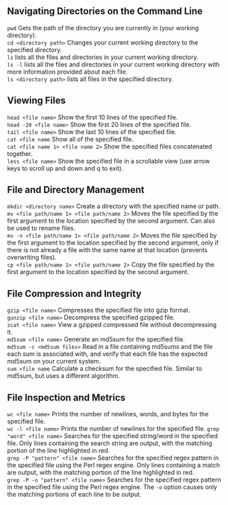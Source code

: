 ## Navigating Directories on the Command Line

`pwd` Gets the path of the directory you are currently in (your working directory).  
`cd <directory path>` Changes your current working directory to the specified directory.  
`ls` lists all the files and directories in your current working directory.  
`ls -l` lists all the files and directories in your current working directory with more information provided about each file.  
`ls <directory path>` lists all files in the specified directory.  

## Viewing Files

`head <file name>` Show the first 10 lines of the specified file.  
`head -20 <file name>` Show the first 20 lines of the specified file.  
`tail <file name>` Show the last 10 lines of the specified file.  
`cat <file name` Show all of the specified file.  
`cat <file name 1> <file name 2>` Show the specified files concatenated together.  
`less <file name>` Show the specified file in a scrollable view (use arrow keys to scroll up and down and q to exit).  

## File and Directory Management

`mkdir <directory name>` Create a directory with the specified name or path.  
`mv <file path/name 1> <file path/name 2>` Moves the file specified by the first argument to the location specified by the second argument. Can also be used to rename files.  
`mv -n <file path/name 1> <file path/name 2>` Moves the file specified by the first argument to the location specified by the second argument, only if there is not already a file with the same name at that location (prevents overwriting files).  
`cp <file path/name 1> <file path/name 2>` Copy the file specified by the first argument to the location specified by the second argument.

## File Compression and Integrity

`gzip <file name>` Compresses the specified file into gzip format.  
`gunzip <file name>` Decompress the specified gzipped file.  
`zcat <file name>` View a gzipped compressed file without decompressing it.  
`md5sum <file name>` Generate an md5sum for the specified file.  
`md5sum -c <md5sum files>` Read in a file containing md5sums and the file each sum is associated with, and verify that each file has the expected md5sum on your current system.  
`sum <file name` Calculate a checksum for the specified file. Similar to md5sum, but uses a different algorithm.

## File Inspection and Metrics

`wc <file name>` Prints the number of newlines, words, and bytes for the specified file.  
`wc -l <file name>` Prints the number of newlines for the specified file.
`grep "word" <file name>` Searches for the specified string/word in the specified file. Only lines containing the search string are output, with the matching portion of the line highlighted in red.  
`grep -P "pattern" <file name>` Searches for the specified regex pattern in the specified file using the Perl regex engine. Only lines containing a match are output, with the matching portion of the line highlighted in red.  
`grep -P -o "pattern" <file name>` Searches for the specified regex pattern in the specified file using the Perl regex engine. The `-o` option causes only the matching portions of each line to be output.


